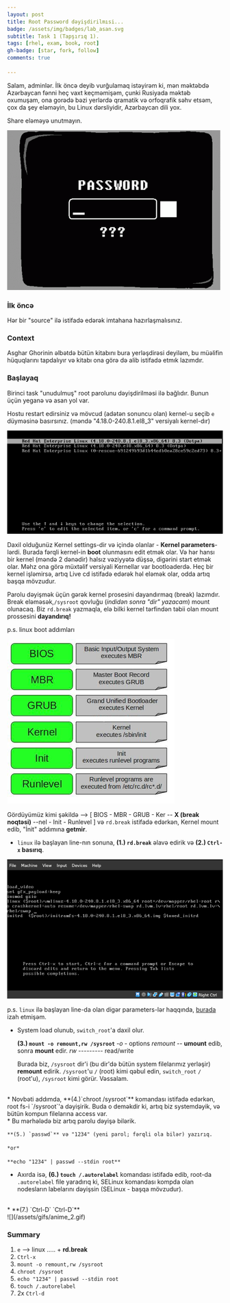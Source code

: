 ```yaml
---
layout: post
title: Root Password dəyişdirilmısi...
badge: /assets/img/badges/lab_asan.svg
subtitle: Task 1 (Tapşırıq 1).
tags: [rhel, exam, book, root]
gh-badge: [star, fork, follow]
comments: true

---
```

Salam, adminlər. İlk öncə deyib vurğulamaq istəyirəm ki, mən məktəbdə Azərbaycan fənni heç vaxt keçməmişəm, çunki Rusiyada məktəb oxumuşam, ona gorədə bəzi yerlərdə qramatik və orfoqrafik səhv etsəm, çox da şey eləməyin, bu Linux dərsliyidir, Azərbaycan dili yox. 

Share eləməyə unutmayın.


![](/assets/gifs/anime_3.gif)


### İlk öncə

Hər bir "source" ilə istifadə edərək imtahana hazırlaşmalısınız.

### Context

Asghar Ghorinin əlbətdə bütün kitabını bura yerləşdirəsi deyiləm, bu müəlifin hüquqlarını tapdalıyır və kitabı ona görə də alib istifadə etmık lazımdır.

### Başlayaq

Birinci task "unudulmuş" root parolunu dəyişdirilməsi ilə bağlıdır. Bunun üçün yeganə və asan yol var.

Hostu restart edirsiniz və mövcud (adətən sonuncu olan) kernel-u seçib `e` düyməsinə basırsınız. (məndə "4.18.0-240.8.1.el8_3" versiyalı kernel-dır)

![](/assets/img/screenshots/Screen_0014.png)

Daxil olduğunüz Kernel settings-dir və içində olanlar - **Kernel parameters**-lərdi. Burada fərqli kernel-in **boot** olunmasını edit etmək olar. Və hər hansı bir kernel (məndə 2 dənədir) halsız vəziyyətə düşsə, digərini start etmək olar. Məhz ona görə müxtəlif versiyali Kernellar var bootloaderdə. Heç bir kernel işləmirsə, artıq Live cd istifadə edərək həl eləmək olar, odda artıq başqa mövzudur. 

Parolu dəyişmək üçün gərək kernel prosesini dayandırmaq (break) lazımdır. Break eləməsək,`/sysroot` qovluğu (*indidən sonra "dir" yazacam*) mount olunacaq. Biz `rd.break` yazmaqla, elə bilki kernel tərfindən təbii olan mount prossesini **dayandırıq!** 

p.s. linux boot addımları

![](/assets/img/img_1.jpg)

Gördüyümüz kimi şəkildə --> [ BIOS - MBR - GRUB - Ker -- **X (break noqtəsi)** --nel - Init - Runlevel ] və `rd.break` istifadə edərkən, Kernel mount edib, "İnit" addımına **getmir**.


* `linux` ilə başlayan line-nın sonuna, **(1.) `rd.break`** əlavə edirik və **(2.) `Ctrl-x` basırıq**. 

![](/assets/gifs/anime_1.gif)

p.s. `linux` ilə başlayan line-da olan digər parameters-lər haqqında, [burada](https://takeanote.info) izah etmişəm.
<br>
* System load olunub, `switch_root`'a daxil olur. 

    **(3.) `mount -o remount,rw /sysroot`**
*-o* - options
*remount* -- **umount** edib, sonra **mount** edir. 
*rw* --------- read/write

    Burada biz, `/sysroot` dir'i (bu dir'də bütün system filelarımız yerləşir) **remount** edirik. `/sysroot`'u `/` (root) kimi qəbul edin, `switch_root` `/` (root'u), `/sysroot` kimi görür. Vəssalam.
<br>
* Novbəti addımda, **(4.)`chroot /sysroot`** komandası istifadə edərkən, root fs-i `/sysroot`'a dəyişirik. Buda o deməkdir ki, artıq biz systemdəyik, və bütün kompun filelarına access var.
<br>
* Bu mərhələdə biz artıq parolu dəyişə bilərik.

    **(5.) `passwd`** və "1234" (yeni parol; fərqli ola bilər) yazırıq.

    *or*

    **echo "1234" | passwd --stdin root**

* Axırda isə, **(6.) `touch /.autorelabel`** komandası istifadə edib, root-da `.autorelabel` file yaradırıq ki, SELinux komandası kompda olan nodesların labelarını dəyişsin (SELinux - başqa mövzudur).
<br>
* **(7.) `Ctrl-D` `Ctrl-D`**
<br>
![](/assets/gifs/anime_2.gif)

### Summary

1. `e` --> linux ..... + **rd.break**
2. `Ctrl-x`
3. `mount -o remount,rw /sysroot`
4. `chroot /sysroot`
5. `echo "1234" | passwd --stdin root`
6. `touch /.autorelabel`
7. 2x `Ctrl-d` 
<br>
